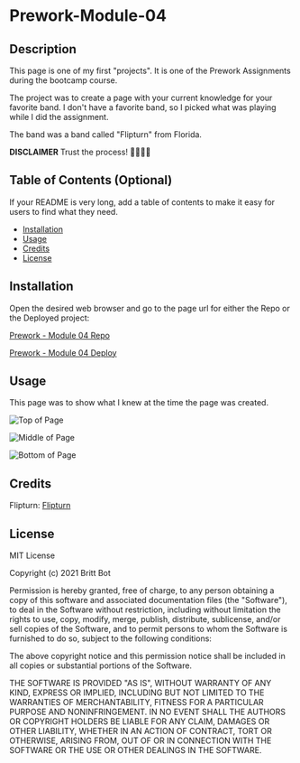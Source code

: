 # Prework-Module-04

## Description 

This page is one of my first "projects". It is one of the Prework Assignments during the bootcamp course.

The project was to create a page with your current knowledge for your favorite band. I don't have a favorite band, so I picked what was playing while I did the assignment. 

The band was a band called "Flipturn" from Florida. 

**DISCLAIMER** Trust the process! 🤪😅🤩🥳

## Table of Contents (Optional)

If your README is very long, add a table of contents to make it easy for users to find what they need.

* [Installation](#installation)
* [Usage](#usage)
* [Credits](#credits)
* [License](#license)


## Installation

Open the desired web browser and go to the page url for either the Repo or the Deployed project:

[Prework - Module 04 Repo](https://github.com/britt-bot/Prework-Module_04)

[Prework - Module 04 Deploy](https://britt-bot.github.io/Prework-Module_04/)


## Usage 

This page was to show what I knew at the time the page was created. 

![Top of  Page](https://user-images.githubusercontent.com/77466708/113655505-932a1400-965f-11eb-9096-5ba34d37ab57.png)

![Middle of Page](https://user-images.githubusercontent.com/77466708/113655508-945b4100-965f-11eb-9f9a-ed1aff2f83b6.png)

![Bottom of Page](https://user-images.githubusercontent.com/77466708/113655507-945b4100-965f-11eb-9e7c-6d932b57c5f0.png)


## Credits

Flipturn:
[Flipturn](https://flipturn.band/)


## License

MIT License

Copyright (c) 2021 Britt Bot

Permission is hereby granted, free of charge, to any person obtaining a copy
of this software and associated documentation files (the "Software"), to deal
in the Software without restriction, including without limitation the rights
to use, copy, modify, merge, publish, distribute, sublicense, and/or sell
copies of the Software, and to permit persons to whom the Software is
furnished to do so, subject to the following conditions:

The above copyright notice and this permission notice shall be included in all
copies or substantial portions of the Software.

THE SOFTWARE IS PROVIDED "AS IS", WITHOUT WARRANTY OF ANY KIND, EXPRESS OR
IMPLIED, INCLUDING BUT NOT LIMITED TO THE WARRANTIES OF MERCHANTABILITY,
FITNESS FOR A PARTICULAR PURPOSE AND NONINFRINGEMENT. IN NO EVENT SHALL THE
AUTHORS OR COPYRIGHT HOLDERS BE LIABLE FOR ANY CLAIM, DAMAGES OR OTHER
LIABILITY, WHETHER IN AN ACTION OF CONTRACT, TORT OR OTHERWISE, ARISING FROM,
OUT OF OR IN CONNECTION WITH THE SOFTWARE OR THE USE OR OTHER DEALINGS IN THE
SOFTWARE.
